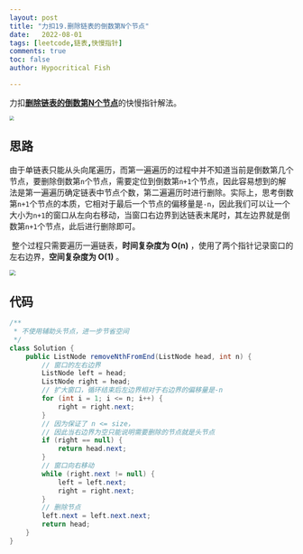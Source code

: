 ```yaml
---
layout: post
title: "力扣19.删除链表的倒数第N个节点"
date:   2022-08-01
tags: [leetcode,链表,快慢指针]
comments: true
toc: false
author: Hypocritical Fish

---
```


力扣[**删除链表的倒数第N个节点**](https://leetcode.cn/problems/remove-nth-node-from-end-of-list/)的快慢指针解法。<!-- more -->

<img src="https://hypofish-crowdfunding.oss-cn-shanghai.aliyuncs.com/myblog/20220801115728.png" style="zoom:50%;" />

## 思路

​		由于单链表只能从头向尾遍历，而第一遍遍历的过程中并不知道当前是倒数第几个节点，要删除倒数第`n`个节点，需要定位到倒数第`n+1`个节点，因此容易想到的解法是第一遍遍历确定链表中节点个数，第二遍遍历时进行删除。实际上，思考倒数第`n+1`个节点的本质，它相对于最后一个节点的偏移量是`-n`，因此我们可以让一个大小为`n+1`的窗口从左向右移动，当窗口右边界到达链表末尾时，其左边界就是倒数第`n+1`个节点，此后进行删除即可。

​		整个过程只需要遍历一遍链表，**时间复杂度为 O(n)** ，使用了两个指针记录窗口的左右边界，**空间复杂度为 O(1)** 。

<img src="https://hypofish-crowdfunding.oss-cn-shanghai.aliyuncs.com/myblog/20220801123507.png" style="zoom:67%;" />

## 代码

```java
/**
 * 不使用辅助头节点，进一步节省空间
 */
class Solution {
    public ListNode removeNthFromEnd(ListNode head, int n) {
		// 窗口的左右边界
		ListNode left = head;
		ListNode right = head;
		// 扩大窗口，循环结束后左边界相对于右边界的偏移量是-n
		for (int i = 1; i <= n; i++) {
			right = right.next;
		}
		// 因为保证了 n <= size，
		// 因此当右边界为空只能说明需要删除的节点就是头节点
		if (right == null) {
			return head.next;
		}
		// 窗口向右移动
		while (right.next != null) {
			left = left.next;
			right = right.next;
		}
		// 删除节点
		left.next = left.next.next;
		return head;
    }
}
```